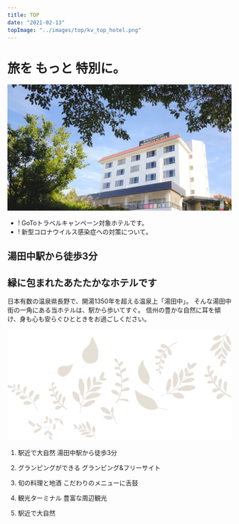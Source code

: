 ```yaml
---
title: TOP
date: "2021-02-13"
topImage: "../images/top/kv_top_hotel.png"
---
```


# 旅を もっと 特別に。

![top-kv](../images/top/kv_top_hotel.png)

- ! GoToトラベルキャンペーン対象ホテルです。
- ! 新型コロナウイルス感染症への対策について。

## 湯田中駅から徒歩3分

## 緑に包まれたあたたかなホテルです

日本有数の温泉県長野で、開湯1350年を超える温泉上「湯田中」。
そんな湯田中街の一角にある当ホテルは、駅から歩いてすぐ。
信州の豊かな自然に耳を傾け、身も心も安らぐひとときをお過ごしください。

![top-desc](../images/top/leaf_brown.png)

1. 駅近で大自然
  湯田中駅から徒歩3分
2. グランピングができる
  グランピング&フリーサイト
3. 旬の料理と地酒
  こだわりのメニューに舌鼓
4. 観光ターミナル
  豊富な周辺観光

1. 駅近で大自然
